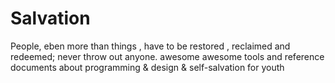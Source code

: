 Salvation
=========
People, eben more than things , have to be restored , reclaimed and redeemed; never throw out anyone.
awesome awesome tools and reference documents about programming &amp; design &amp; self-salvation for youth
